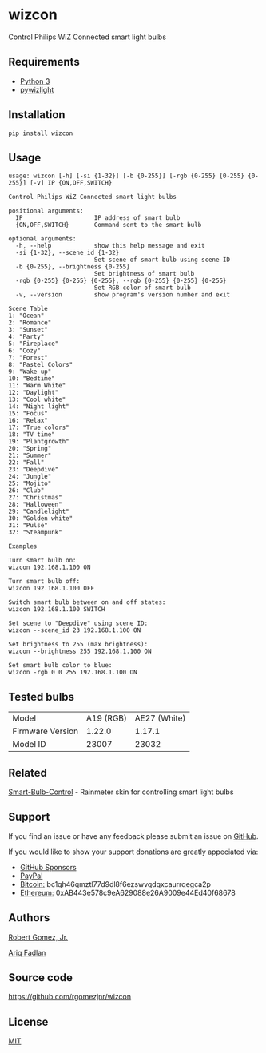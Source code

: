 # wizcon
Control Philips WiZ Connected smart light bulbs

## Requirements
- [Python 3](https://www.python.org/downloads/)
- [pywizlight](https://github.com/sbidy/pywizlight)

## Installation
    pip install wizcon

## Usage
```
usage: wizcon [-h] [-si {1-32}] [-b {0-255}] [-rgb {0-255} {0-255} {0-255}] [-v] IP {ON,OFF,SWITCH}

Control Philips WiZ Connected smart light bulbs

positional arguments:
  IP                    IP address of smart bulb
  {ON,OFF,SWITCH}       Command sent to the smart bulb

optional arguments:
  -h, --help            show this help message and exit
  -si {1-32}, --scene_id {1-32}
                        Set scene of smart bulb using scene ID
  -b {0-255}, --brightness {0-255}
                        Set brightness of smart bulb
  -rgb {0-255} {0-255} {0-255}, --rgb {0-255} {0-255} {0-255}
                        Set RGB color of smart bulb
  -v, --version         show program's version number and exit

Scene Table
1: "Ocean"
2: "Romance"
3: "Sunset"
4: "Party"
5: "Fireplace"
6: "Cozy"
7: "Forest"
8: "Pastel Colors"
9: "Wake up"
10: "Bedtime"
11: "Warm White"
12: "Daylight"
13: "Cool white"
14: "Night light"
15: "Focus"
16: "Relax"
17: "True colors"
18: "TV time"
19: "Plantgrowth"
20: "Spring"
21: "Summer"
22: "Fall"
23: "Deepdive"
24: "Jungle"
25: "Mojito"
26: "Club"
27: "Christmas"
28: "Halloween"
29: "Candlelight"
30: "Golden white"
31: "Pulse"
32: "Steampunk"

Examples

Turn smart bulb on:
wizcon 192.168.1.100 ON

Turn smart bulb off:
wizcon 192.168.1.100 OFF

Switch smart bulb between on and off states:
wizcon 192.168.1.100 SWITCH

Set scene to "Deepdive" using scene ID:
wizcon --scene_id 23 192.168.1.100 ON

Set brightness to 255 (max brightness):
wizcon --brightness 255 192.168.1.100 ON

Set smart bulb color to blue:
wizcon -rgb 0 0 255 192.168.1.100 ON
```

## Tested bulbs

|                  |              |             |
| ---------------- | ------------ |------------ |
| Model            | A19 (RGB)    |AE27 (White) |
| Firmware Version | 1.22.0       |1.17.1       |
| Model ID         | 23007        |23032        |

## Related
[Smart-Bulb-Control](https://github.com/rgomezjnr/Smart-Bulb-Control) - Rainmeter skin for controlling smart light bulbs

## Support
If you find an issue or have any feedback please submit an issue on [GitHub](https://github.com/rgomezjnr/wizcon/issues).

If you would like to show your support donations are greatly appeciated via:
- [GitHub Sponsors](https://github.com/sponsors/rgomezjnr)
- [PayPal](https://paypal.me/rgomezjnr)
- [Bitcoin:](bitcoin:bc1qh46qmztl77d9dl8f6ezswvqdqxcaurrqegca2p) bc1qh46qmztl77d9dl8f6ezswvqdqxcaurrqegca2p
- [Ethereum:](ethereum:0xAB443e578c9eA629088e26A9009e44Ed40f68678) 0xAB443e578c9eA629088e26A9009e44Ed40f68678

## Authors
[Robert Gomez, Jr.](https://github.com/rgomezjnr)

[Ariq Fadlan](https://github.com/ariqfadlan)

## Source code
https://github.com/rgomezjnr/wizcon

## License
[MIT](https://github.com/rgomezjnr/wizcon/blob/master/LICENSE.txt)

